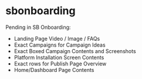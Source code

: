 # sbonboarding

Pending in SB Onboarding:
- Landing Page Video / Image / FAQs
- Exact Campaigns for Campaign Ideas
- Exact Boxed Campaign Contents and Screenshots
- Platform Installation Screen Contents
- Exact rows for Publish Page Overview
- Home/Dashboard Page Contents